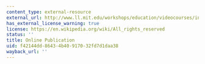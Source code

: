 ```yaml
---
content_type: external-resource
external_url: http://www.ll.mit.edu/workshops/education/videocourses/introradar
has_external_license_warning: true
license: https://en.wikipedia.org/wiki/All_rights_reserved
status: ''
title: Online Publication
uid: f42144dd-8643-4b40-9170-32fd7d1daa38
wayback_url: ''
---
```


